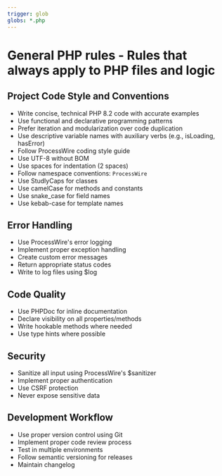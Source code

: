 ```yaml
---
trigger: glob
globs: *.php
---
```


# General PHP rules - Rules that always apply to PHP files and logic

## Project Code Style and Conventions
- Write concise, technical PHP 8.2 code with accurate examples
- Use functional and declarative programming patterns
- Prefer iteration and modularization over code duplication
- Use descriptive variable names with auxiliary verbs (e.g., isLoading, hasError)
- Follow ProcessWire coding style guide
- Use UTF-8 without BOM
- Use spaces for indentation (2 spaces)
- Follow namespace conventions: `ProcessWire`
- Use StudlyCaps for classes
- Use camelCase for methods and constants
- Use snake_case for field names
- Use kebab-case for template names

## Error Handling
- Use ProcessWire's error logging
- Implement proper exception handling
- Create custom error messages
- Return appropriate status codes
- Write to log files using $log

## Code Quality
- Use PHPDoc for inline documentation
- Declare visibility on all properties/methods
- Write hookable methods where needed
- Use type hints where possible

## Security
- Sanitize all input using ProcessWire's $sanitizer
- Implement proper authentication
- Use CSRF protection
- Never expose sensitive data

## Development Workflow
- Use proper version control using Git
- Implement proper code review process
- Test in multiple environments
- Follow semantic versioning for releases
- Maintain changelog
</rule>
